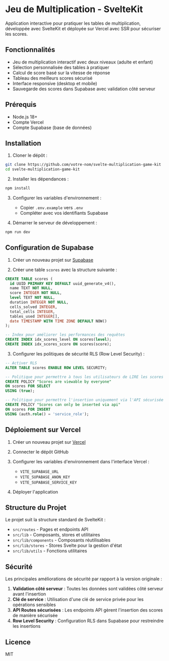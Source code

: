 # Jeu de Multiplication - SvelteKit

Application interactive pour pratiquer les tables de multiplication, développée avec SvelteKit et déployée sur Vercel avec SSR pour sécuriser les scores.

## Fonctionnalités

- Jeu de multiplication interactif avec deux niveaux (adulte et enfant)
- Sélection personnalisée des tables à pratiquer
- Calcul de score basé sur la vitesse de réponse
- Tableau des meilleurs scores sécurisé
- Interface responsive (desktop et mobile)
- Sauvegarde des scores dans Supabase avec validation côté serveur

## Prérequis

- Node.js 18+
- Compte Vercel
- Compte Supabase (base de données)

## Installation

1. Cloner le dépôt :
```bash
git clone https://github.com/votre-nom/svelte-multiplication-game-kit
cd svelte-multiplication-game-kit
```

2. Installer les dépendances :
```bash
npm install
```

3. Configurer les variables d'environnement :
    - Copier `.env.example` vers `.env`
    - Compléter avec vos identifiants Supabase

4. Démarrer le serveur de développement :
```bash
npm run dev
```

## Configuration de Supabase

1. Créer un nouveau projet sur [Supabase](https://supabase.com)

2. Créer une table `scores` avec la structure suivante :

```sql
CREATE TABLE scores (
  id UUID PRIMARY KEY DEFAULT uuid_generate_v4(),
  name TEXT NOT NULL,
  score INTEGER NOT NULL,
  level TEXT NOT NULL,
  duration INTEGER NOT NULL,
  cells_solved INTEGER,
  total_cells INTEGER,
  tables_used INTEGER[],
  date TIMESTAMP WITH TIME ZONE DEFAULT NOW()
);

-- Index pour améliorer les performances des requêtes
CREATE INDEX idx_scores_level ON scores(level);
CREATE INDEX idx_scores_score ON scores(score);
```

3. Configurer les politiques de sécurité RLS (Row Level Security) :

```sql
-- Activer RLS
ALTER TABLE scores ENABLE ROW LEVEL SECURITY;

-- Politique pour permettre à tous les utilisateurs de LIRE les scores
CREATE POLICY "Scores are viewable by everyone" 
ON scores FOR SELECT 
USING (true);

-- Politique pour permettre l'insertion uniquement via l'API sécurisée
CREATE POLICY "Scores can only be inserted via api" 
ON scores FOR INSERT 
USING (auth.role() = 'service_role');
```

## Déploiement sur Vercel

1. Créer un nouveau projet sur [Vercel](https://vercel.com)

2. Connecter le dépôt GitHub

3. Configurer les variables d'environnement dans l'interface Vercel :
    - `VITE_SUPABASE_URL`
    - `VITE_SUPABASE_ANON_KEY`
    - `VITE_SUPABASE_SERVICE_KEY`

4. Déployer l'application

## Structure du Projet

Le projet suit la structure standard de SvelteKit :

- `src/routes` - Pages et endpoints API
- `src/lib` - Composants, stores et utilitaires
- `src/lib/components` - Composants réutilisables
- `src/lib/stores` - Stores Svelte pour la gestion d'état
- `src/lib/utils` - Fonctions utilitaires

## Sécurité

Les principales améliorations de sécurité par rapport à la version originale :

1. **Validation côté serveur** : Toutes les données sont validées côté serveur avant l'insertion
2. **Clé de service** : Utilisation d'une clé de service privée pour les opérations sensibles
3. **API Routes sécurisées** : Les endpoints API gèrent l'insertion des scores de manière sécurisée
4. **Row Level Security** : Configuration RLS dans Supabase pour restreindre les insertions

## Licence

MIT
